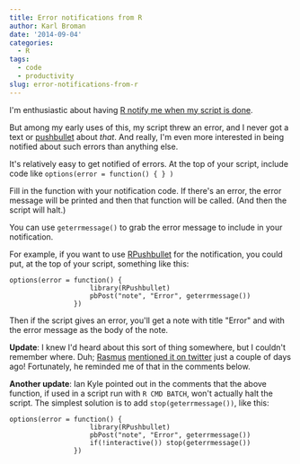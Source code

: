 ```yaml
---
title: Error notifications from R
author: Karl Broman
date: '2014-09-04'
categories:
  - R
tags:
  - code
  - productivity
slug: error-notifications-from-r
---
```


I'm enthusiastic about having [R notify me when my script is done](https://kbroman.org/blog/2014/09/03/notifications-from-r/).

But among my early uses of this, my script threw an error, and I never got a text or [pushbullet](https://pushbullet.com) about _that_. And really, I'm even more interested in being notified about such errors than anything else.

It's relatively easy to get notified of errors. At the top of your script, include code like `options(error = function() { } )`

Fill in the function with your notification code. If there's an error, the error message will be printed and then that function will be called. (And then the script will halt.)

You can use `geterrmessage()` to grab the error message to include in your notification.

For example, if you want to use [RPushbullet](https://github.com/eddelbuettel/rpushbullet) for the notification, you could put, at the top of your script, something like this:

````
options(error = function() {
                    library(RPushbullet)
                    pbPost("note", "Error", geterrmessage())
                })
````

Then if the script gives an error, you'll get a note with title "Error" and with the error message as the body of the note.

**Update**: I knew I'd heard about this sort of thing somewhere, but I couldn't remember where. Duh; [Rasmus](https://twitter.com/rabaath/) [mentioned it on twitter](https://twitter.com/rabaath/status/507087947041357825) just a couple of days ago! Fortunately, he reminded me of that in the comments below.

**Another update**: Ian Kyle pointed out in the comments that the above function, if used in a script run with `R CMD BATCH`, won't actually halt the script. The simplest solution is to add `stop(geterrmessage())`, like this:

````
options(error = function() {
                    library(RPushbullet)
                    pbPost("note", "Error", geterrmessage())
                    if(!interactive()) stop(geterrmessage())
                })
````
